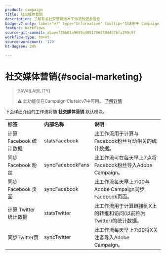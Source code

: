 ```yaml
---
product: campaign
title: 社交媒体营销
description: 了解有关社交营销技术工作流的更多信息
badge-v7-only: label="v7" type="Informative" tooltip="仅适用于 Campaign Classic v7"
feature: Workflows
source-git-commit: abaeef25b03a9699a4851786380d467bfa299c9f
workflow-type: tm+mt
source-wordcount: '129'
ht-degree: 24%

---
```



# 社交媒体营销{#social-marketing}



>[!AVAILABILITY]
>
>:warning: 此功能仅在Campaign Classicv7中可用。 [了解详情](../../social/using/about-social-marketing.md)

下面详细介绍的工作流将随 **社交媒体营销** 默认模块。

<table> 
 <tbody> 
  <tr> 
   <td> <strong>标签</strong><br /> </td> 
   <td> <strong>内部名称</strong><br /> </td> 
   <td> <strong>说明</strong><br /> </td> 
  </tr> 
  <tr> 
   <td> <span class="uicontrol">计算 Facebook 统计数据</span> <br /> </td> 
   <td> <span class="uicontrol">statsFacebook</span> <br /> </td> 
   <td> 此工作流用于计算与Facebook粉丝互动相关的统计数据。<br /> </td> 
  </tr> 
  <tr> 
   <td> <span class="uicontrol">同步 Facebook 粉丝</span> <br /> </td> 
   <td> <span class="uicontrol">syncFacebookFans</span> <br /> </td> 
   <td> 此工作流可在每天早上7点将Facebook粉丝导入Adobe Campaign。<br /> </td> 
  </tr> 
  <tr> 
   <td> <span class="uicontrol">同步 Facebook 页面</span> <br /> </td> 
   <td> <span class="uicontrol">syncFacebook</span> <br /> </td> 
   <td> 此工作流每天早上7:00与Adobe Campaign同步Facebook页面。<br /> </td> 
  </tr> 
  <tr> 
   <td> <span class="uicontrol">计算 Twitter 统计数据</span> <br /> </td> 
   <td> <span class="uicontrol">statsTwitter</span> <br /> </td> 
   <td> 此工作流用于计算链接到X上的转推和访问(以前称为Twitter)的统计数据。<br /> </td> 
  </tr> 
  <tr> 
   <td> <span class="uicontrol">同步Twitter页</span> <br /> </td> 
   <td> <span class="uicontrol">syncTwitter</span> <br /> </td> 
   <td> 此工作流每天早上7:00将X关注者导入Adobe Campaign。<br /> </td> 
  </tr> 
 </tbody> 
</table>

